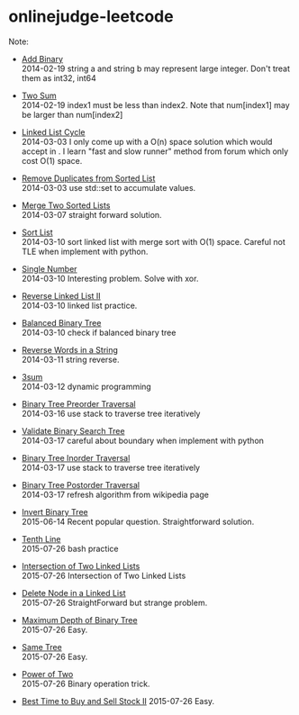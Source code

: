 onlinejudge-leetcode
====================

Note:

* [Add Binary](http://oj.leetcode.com/problems/add-binary/)  
2014-02-19 string a and string b may represent large integer. Don't treat them as int32, int64

* [Two Sum](http://oj.leetcode.com/problems/two-sum/)  
2014-02-19 index1 must be less than index2. Note that num[index1] may be larger than num[index2]

* [Linked List Cycle ](http://oj.leetcode.com/problems/linked-list-cycle/)  
2014-03-03 I only come up with a O(n) space solution which would accept in . I learn "fast and slow runner" method from forum which only cost O(1) space.

* [Remove Duplicates from Sorted List](http://oj.leetcode.com/problems/remove-duplicates-from-sorted-list/)  
2014-03-03 use std::set to accumulate values.

* [Merge Two Sorted Lists](http://oj.leetcode.com/problems/merge-two-sorted-lists/)  
2014-03-07 straight forward solution.

* [Sort List](http://oj.leetcode.com/problems/sort-list/)  
2014-03-10 sort linked list with merge sort with O(1) space. Careful not TLE when implement with python.

* [Single Number](http://oj.leetcode.com/problems/single-number/)  
2014-03-10 Interesting problem. Solve with xor.

* [Reverse Linked List II](http://oj.leetcode.com/problems/reverse-linked-list-ii/)  
2014-03-10 linked list practice.

* [Balanced Binary Tree](http://oj.leetcode.com/problems/balanced-binary-tree/)  
2014-03-10 check if balanced binary tree

* [Reverse Words in a String](http://oj.leetcode.com/problems/reverse-words-in-a-string/)  
2014-03-11 string reverse.

* [3sum](http://oj.leetcode.com/problems/3sum/)  
2014-03-12 dynamic programming

* [Binary Tree Preorder Traversal](http://oj.leetcode.com/problems/binary-tree-preorder-traversal/)  
2014-03-16 use stack to traverse tree iteratively

* [Validate Binary Search Tree](http://oj.leetcode.com/problems/validate-binary-search-tree/)  
2014-03-17 careful about boundary when implement with python

* [Binary Tree Inorder Traversal](http://oj.leetcode.com/problems/binary-tree-inorder-traversal/)  
2014-03-17 use stack to traverse tree iteratively

* [Binary Tree Postorder Traversal](http://oj.leetcode.com/problems/binary-tree-postorder-traversal/)  
2014-03-17 refresh algorithm from wikipedia page

* [Invert Binary Tree](https://leetcode.com/problems/invert-binary-tree/)  
2015-06-14 Recent popular question. Straightforward solution.

* [Tenth Line](https://leetcode.com/problems/tenth-line/)  
2015-07-26 bash practice

* [Intersection of Two Linked Lists](https://leetcode.com/problems/intersection-of-two-linked-lists/)  
2015-07-26 Intersection of Two Linked Lists

* [Delete Node in a Linked List](https://leetcode.com/problems/delete-node-in-a-linked-list/)  
2015-07-26 StraightForward but strange problem.

* [Maximum Depth of Binary Tree](https://leetcode.com/problems/maximum-depth-of-binary-tree/)  
2015-07-26 Easy.

* [Same Tree](https://leetcode.com/problems/same-tree/)  
2015-07-26 Easy.

* [Power of Two](https://leetcode.com/problems/power-of-two/)  
2015-07-26 Binary operation trick.

* [Best Time to Buy and Sell Stock II](https://leetcode.com/problems/best-time-to-buy-and-sell-stock-ii/)
2015-07-26 Easy.
